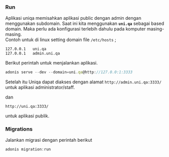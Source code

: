 ### Run

Aplikasi uniqa memisahkan aplikasi public dengan admin dengan menggunakan subdomain.
Saat ini kita menggunakan **```uni.qa```** sebagai based domain.
Maka perlu ada konfigurasi terlebih dahulu pada komputer masing-masing.  
Contoh untuk di linux setting domain file ```/etc/hosts```  ;
```
127.0.0.1   uni.qa
127.0.0.1   admin.uni.qa
```

Berikut perintah untuk menjalankan aplikasi.  

```js
adonis serve --dev --domain=uni.qa@http://127.0.0:1:3333  
```

Setelah itu Uniqa dapat diakses dengan alamat
```http://admin.uni.qa:3333/```  
untuk aplikasi administrator/staff.  

dan  

```http://uni.qa:3333/```

untuk aplikasi publik.



### Migrations

Jalankan migrasi dengan perintah berikut

```js
adonis migration:run
```
